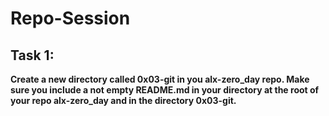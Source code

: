 # Repo-Session

## Task 1:
__Create a new directory called 0x03-git in you alx-zero_day repo.
Make sure you include a not empty README.md in your directory at the root of your
repo alx-zero_day and in the directory 0x03-git.__



